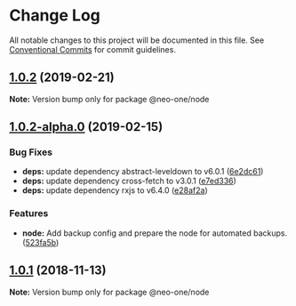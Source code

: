 # Change Log

All notable changes to this project will be documented in this file.
See [Conventional Commits](https://conventionalcommits.org) for commit guidelines.

## [1.0.2](https://github.com/neo-one-suite/neo-one/compare/@neo-one/node@1.0.2-alpha.0...@neo-one/node@1.0.2) (2019-02-21)

**Note:** Version bump only for package @neo-one/node





## [1.0.2-alpha.0](https://github.com/neo-one-suite/neo-one/compare/@neo-one/node@1.0.1...@neo-one/node@1.0.2-alpha.0) (2019-02-15)


### Bug Fixes

* **deps:** update dependency abstract-leveldown to v6.0.1 ([6e2dc61](https://github.com/neo-one-suite/neo-one/commit/6e2dc61))
* **deps:** update dependency cross-fetch to v3.0.1 ([e7ed336](https://github.com/neo-one-suite/neo-one/commit/e7ed336))
* **deps:** update dependency rxjs to v6.4.0 ([e28af2a](https://github.com/neo-one-suite/neo-one/commit/e28af2a))


### Features

* **node:** Add backup config and prepare the node for automated backups. ([523fa5b](https://github.com/neo-one-suite/neo-one/commit/523fa5b))





## [1.0.1](https://github.com/neo-one-suite/neo-one/compare/@neo-one/node@1.0.0...@neo-one/node@1.0.1) (2018-11-13)

**Note:** Version bump only for package @neo-one/node
